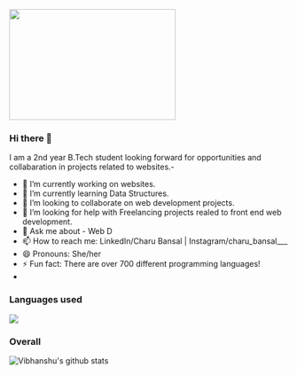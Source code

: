 <img src="https://pronovix.com/sites/default/files/blogpost/image/blogpost_joker_images_1200x800-01.png" height=200px width=300px >

### Hi there 👋

I am a 2nd year B.Tech student looking forward for opportunities and collabaration in projects related to websites.-

- 🔭 I’m currently working on websites.
- 🌱 I’m currently learning Data Structures.
- 👯 I’m looking to collaborate on web development projects.
- 🤔 I’m looking for help with Freelancing projects realed to front end web development.
- 💬 Ask me about - Web D 
- 📫 How to reach me: LinkedIn/Charu Bansal | Instagram/charu_bansal___
- 😄 Pronouns: She/her
- ⚡ Fun fact:  There are over 700 different programming languages! 
- 
### Languages used
![](https://github-readme-stats.vercel.app/api/top-langs/?username=Charu1611)

### Overall
![Vibhanshu's github stats](https://github-readme-stats.vercel.app/api?username=Charu1611)
